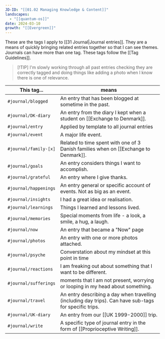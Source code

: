 ```yaml
---
JD-ID: "[[01.02 Managing Knowledge & Content]]"
landscapes:
  - "[[quantum-os]]"
date: 2024-03-10
growth: "[[Evergreen]]"
---
```

These are the tags I apply to [[31 Journal|Journal entries]]. They are a means of quickly bringing related entries together so that I can see themes. Journals can have more than one tag. These tags follow the [[Tag Guidelines]].

> [!TIP] I'm slowly working through all past entries checking they are correctly tagged and doing things like adding a photo when I know there is one of relevance.

| This tag...           | means                                                                                                  |
| --------------------- | ------------------------------------------------------------------------------------------------------ |
| `#journal/blogged`    | An entry that has been blogged at sometime in the past.                                                |
| `#journal/DK-diary`   | An entry from the diary I kept when a student on [[Exchange to Denmark]].                              |
| `#journal/entry`      | Applied by template to all journal entries                                                             |
| `#journal/event`      | A major life event.                                                                                    |
| `#journal/family-[x]` | Related to time spent with one of 3 Danish families when on [[Exchange to Denmark]].                   |
| `#journal/goals`      | An entry considers things I want to accomplish.                                                        |
| `#journal/grateful`   | An entry where I give thanks.                                                                          |
| `#journal/happenings` | An entry general or specific account of events. Not as big as an event.                                |
| `#journal/insights`   | I had a great idea or realisation.                                                                     |
| `#journal/learnings`  | Things I learned and lessons lived.                                                                    |
| `#journal/memories`   | Special moments from life - a look, a smile, a hug, a laugh.                                           |
| `#journal/now`        | An entry that became a "Now" page                                                                      |
| `#journal/photos`     | An entry with one or more photos attached.                                                             |
| `#journal/psyche`     | Converstation about my mindset at this point in time                                                   |
| `#journal/reactions`  | I am freaking out about something that I want to be different.                                         |
| `#journal/sufferings` | moments that I am not present, worrying or looping in my head about something.                         |
| `#journal/travel`     | An entry describing a day when travelling (including day trips). Can have sub-tags for specific trips. |
| `#journal/UK-diary`   | An entry from our [[UK 1999-2000]] trip.                                                               |
| `#journal/write`      | A specific type of journal entry in the form of [[Proprioceptive Writing]].                            |
